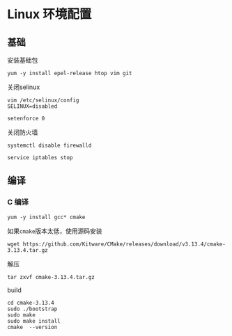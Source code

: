 # Linux 环境配置


## 基础

安装基础包

```shell
yum -y install epel-release htop vim git
```

关闭selinux

```shell
vim /etc/selinux/config
SELINUX=disabled

setenforce 0
```

关闭防火墙

```shell
systemctl disable firewalld

service iptables stop
```

## 编译

### C 编译

```shell
yum -y install gcc* cmake
```

如果`cmake`版本太低，使用源码安装

```shell
wget https://github.com/Kitware/CMake/releases/download/v3.13.4/cmake-3.13.4.tar.gz
```

解压

```shell
tar zxvf cmake-3.13.4.tar.gz
```

build

```shell
cd cmake-3.13.4
sudo ./bootstrap
sudo make
sudo make install
cmake  --version 
```



